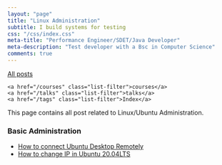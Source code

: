 ```yaml
---
layout: "page"
title: "Linux Administration"
subtitle: I build systems for testing
css: "/css/index.css"
meta-title: "Performance Engineer/SDET/Java Developer"
meta-description: "Test developer with a Bsc in Computer Science"
comments: true
---
```

<div class="list-filters">
    <a href="/" class="list-filter filter-selected">All posts</a>

    <a href="/courses" class="list-filter">courses</a>
	<a href="/talks" class="list-filter">talks</a>
    <a href="/tags" class="list-filter">Index</a>
</div>

This page contains all post related to Linux/Ubuntu Administration.

### Basic Administration 
- [How to connect Ubuntu Desktop Remotely](http://shantonusarker.blogspot.com/2013/10/connect-Ubuntu-server-Desktop-Remotely-vnc-rdp-windows.html)
- [How to change IP in Ubuntu 20.04LTS](https://sarkershantonu.github.io/2020/06/11/ubuntu-ip-change/)
